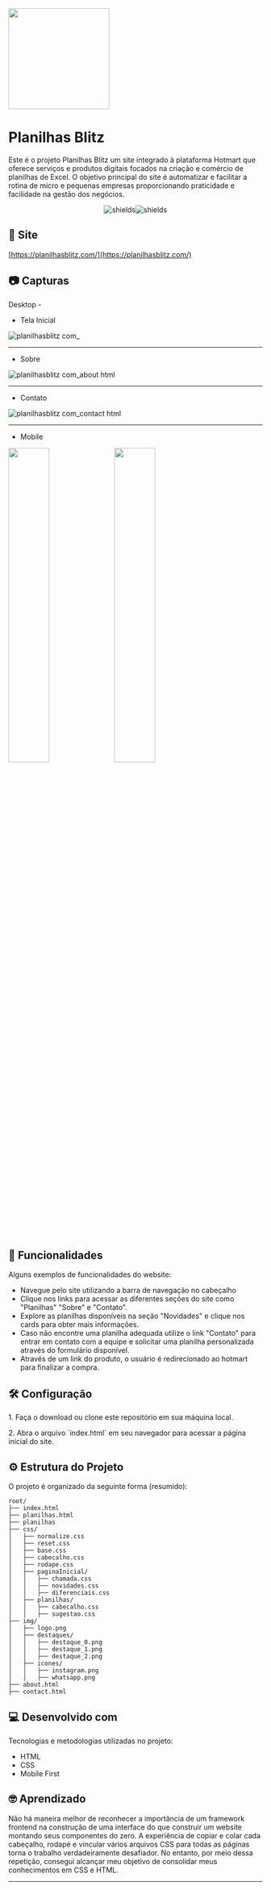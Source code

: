 <img height="200px" src="https://github.com/FelipeG-Almeida/PlanilhasBlitz/assets/73674044/0a054a56-453a-4e2e-b85d-629c79ae7cae" />

<h1 align="left" id="title">Planilhas Blitz</h1>

<p id="description">Este é o projeto Planilhas Blitz um site integrado à plataforma Hotmart que oferece serviços e produtos digitais focados na criação e comércio de planilhas de Excel. O objetivo principal do site é automatizar e facilitar a rotina de micro e pequenas empresas proporcionando praticidade e facilidade na gestão dos negócios.</p>

<p align="center"><img src="https://img.shields.io/badge/html5-%23E34F26.svg?style=for-the-badge&amp;logo=html5&amp;logoColor=white" alt="shields"><img src="https://img.shields.io/badge/css3-%231572B6.svg?style=for-the-badge&amp;logo=css3&amp;logoColor=white" alt="shields"></p>

<h2>🚀 Site</h2>

[https://planilhasblitz.com/](https://planilhasblitz.com/)

<h2>📷 Capturas</h2>

Desktop -

* Tela Inicial

![planilhasblitz com_](https://github.com/FelipeG-Almeida/PlanilhasBlitz/assets/73674044/5d162447-0779-4f21-a385-f902b5e34f32)

---
* Sobre

![planilhasblitz com_about html](https://github.com/FelipeG-Almeida/PlanilhasBlitz/assets/73674044/8995504d-9647-4001-8452-4fc4b5ea883f)

---
* Contato

![planilhasblitz com_contact html](https://github.com/FelipeG-Almeida/PlanilhasBlitz/assets/73674044/72a10083-22e6-4763-9a31-a0d37db93d36)

---
- Mobile

<kbd>
    <img width="40%" src="https://github.com/FelipeG-Almeida/PlanilhasBlitz/assets/73674044/3bc25304-8ced-41f5-ade1-1e5e76f079a8" />
</kbd>
<kbd>
    <img width="40%" src="https://github.com/FelipeG-Almeida/PlanilhasBlitz/assets/73674044/160c6943-9d82-4da7-958a-59d4b4f351dd" />
</kbd>
  
<h2>🧐 Funcionalidades</h2>

Alguns exemplos de funcionalidades do website:

*   Navegue pelo site utilizando a barra de navegação no cabeçalho
*   Clique nos links para acessar as diferentes seções do site como "Planilhas" "Sobre" e "Contato".
*   Explore as planilhas disponíveis na seção "Novidades" e clique nos cards para obter mais informações.
*   Caso não encontre uma planilha adequada utilize o link "Contato" para entrar em contato com a equipe e solicitar uma planilha personalizada através do formulário disponível.
*   Através de um link do produto, o usuário é redirecionado ao hotmart para finalizar a compra.

<h2>🛠️ Configuração</h2>

<p>1. Faça o download ou clone este repositório em sua máquina local.</p>

<p>2. Abra o arquivo ´index.html´ em seu navegador para acessar a página inicial do site.</p>

## ⚙️ Estrutura do Projeto

O projeto é organizado da seguinte forma (resumido):

```
root/
├── index.html
├── planilhas.html
├── planilhas
├── css/
│   ├── normalize.css
│   ├── reset.css
│   ├── base.css
│   ├── cabecalho.css
│   ├── rodape.css
│   ├── paginaInicial/
│   │   ├── chamada.css
│   │   ├── novidades.css
│   │   ├── diferenciais.css
│   ├── planilhas/
│   │   ├── cabecalho.css
│   │   ├── sugestao.css
├── img/
│   ├── logo.png
│   ├── destaques/
│   │   ├── destaque_0.png
│   │   ├── destaque_1.png
│   │   ├── destaque_2.png
│   ├── icones/
│   │   ├── instagram.png
│   │   ├── whatsapp.png
├── about.html
├── contact.html
```
  
<h2>💻 Desenvolvido com</h2>

Tecnologias e metodologias utilizadas no projeto:

*   HTML
*   CSS
*   Mobile First

## 🤓 Aprendizado

Não há maneira melhor de reconhecer a importância de um framework frontend na construção de uma interface do que construir um website montando seus componentes do zero. A experiência de copiar e colar cada cabeçalho, rodapé e vincular vários arquivos CSS para todas as páginas torna o trabalho verdadeiramente desafiador. No entanto, por meio dessa repetição, consegui alcançar meu objetivo de consolidar meus conhecimentos em CSS e HTML.

---
